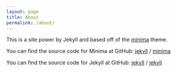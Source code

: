 ```yaml
---
layout: page
title: About
permalink: /about/
---
```


This is a site power by Jekyll and based off of the [minima](https://github.com/jekyll/minima) theme.

You can find the source code for Minima at GitHub:
[jekyll][jekyll-organization] /
[minima](https://github.com/jekyll/minima)

You can find the source code for Jekyll at GitHub:
[jekyll][jekyll-organization] /
[jekyll](https://github.com/jekyll/jekyll)

[jekyll-organization]: https://github.com/jekyll